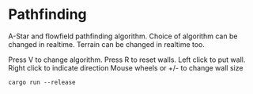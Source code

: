 # Pathfinding

A-Star and flowfield pathfinding algorithm.
Choice of algorithm can be changed in realtime.
Terrain can be changed in realtime too.

Press V to change algorithm.
Press R to reset walls.
Left click to put wall.
Right click to indicate direction
Mouse wheels or +/- to change wall size

`cargo run --release`

